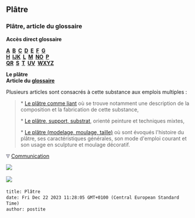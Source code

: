 ## Plâtre
### Plâtre, article du glossaire
 **Accès direct glossaire**

**[A](a.html)  [B](b.html)  [C](c.html)  [D](d.html)  [E](e.html)  [F](f.html)  [G](g.html)  
[H](h.html)  [IJK](ijk.html)  [L](l.html)  [M](m.html)  [NO](no.html)  [P](p.html)  
[QR](qr.html)  [S](s.html)  [T](t.html)  [UV](uv.html)  [WXYZ](wxyz.html)**

**Le plâtre  
Article du [glossaire](glossaire.html)**

Plusieurs articles sont consacrés à cette substance aux emplois multiples :

> \* [Le plâtre comme liant](platreliant.html) où se trouve notamment une description de la composition et la fabrication de cette substance,
> 
> \* [Le plâtre, support, substrat](platresupport.html), orienté peinture et techniques mixtes,
> 
> \* [Le plâtre (modelage, moulage, taille)](platresculpt.html) où sont évoqués l'histoire du plâtre, ses caractéristiques générales, son mode d'emploi courant et son usage en sculpture et moulage décoratif.



![](images/flechebas.gif) [Communication](http://www.artrealite.com/annonceurs.htm) 

[![](https://cbonvin.fr/sites/regie.artrealite.com/visuels/campagne1.png)](index-2.html#20131014)

![](https://cbonvin.fr/sites/regie.artrealite.com/visuels/campagne2.png)
```
title: Plâtre
date: Fri Dec 22 2023 11:28:05 GMT+0100 (Central European Standard Time)
author: postite
```
